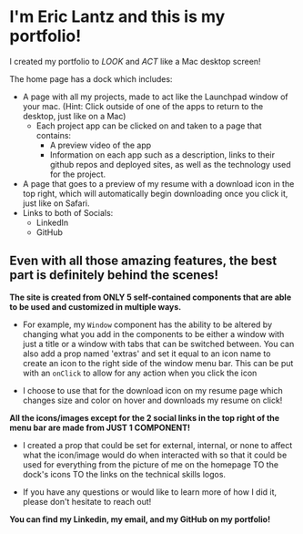 # I'm Eric Lantz and this is my portfolio!

I created my portfolio to _LOOK_ and _ACT_ like a Mac desktop screen!

The home page has a dock which includes:

- A page with all my projects, made to act like the Launchpad window of your mac. (Hint: Click outside of one of the apps to return to the desktop, just like on a Mac)
  - Each project app can be clicked on and taken to a page that contains:
    - A preview video of the app
    - Information on each app such as a description, links to their github repos and deployed sites, as well as the technology used for the project.
- A page that goes to a preview of my resume with a download icon in the top right, which will automatically begin downloading once you click it, just like on Safari.
- Links to both of Socials:
  - LinkedIn
  - GitHub

## **Even with all those amazing features, the best part is definitely behind the scenes!**

**The site is created from ONLY 5 self-contained components that are able to be used and customized in multiple ways.**

- For example, my `Window` component has the ability to be altered by changing what you add in the components to be either a window with just a title or a window with tabs that can be switched between. You can also add a prop named 'extras' and set it equal to an icon name to create an icon to the right side of the window menu bar. This can be put with an `onClick` to allow for any action when you click the icon

- I choose to use that for the download icon on my resume page which changes size and color on hover and downloads my resume on click!

**All the icons/images except for the 2 social links in the top right of the menu bar are made from JUST 1 COMPONENT!**

- I created a prop that could be set for external, internal, or none to affect what the icon/image would do when interacted with so that it could be used for everything from the picture of me on the homepage TO the dock's icons TO the links on the technical skills logos.

- If you have any questions or would like to learn more of how I did it, please don't hesitate to reach out!

**You can find my Linkedin, my email, and my GitHub on my portfolio!**

